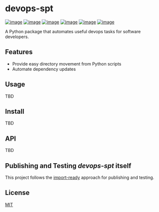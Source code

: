 # devops-spt
[![image](https://img.shields.io/github/license/dksmiffs/devops-spt.svg)](https://github.com/dksmiffs/devops-spt)
[![image](https://img.shields.io/github/release/dksmiffs/devops-spt.svg)](https://github.com/dksmiffs/devops-spt/releases)
[![image](https://img.shields.io/pypi/v/devops-spt.svg)](https://pypi.org/project/devops-spt/)
[![image](https://img.shields.io/travis/dksmiffs/devops-spt.svg)](https://travis-ci.org/dksmiffs/devops-spt)
[![image](https://img.shields.io/codecov/c/github/dksmiffs/devops-spt.svg)](https://codecov.io/gh/dksmiffs/devops-spt)
[![image](https://img.shields.io/codacy/grade/bfac5bbcdddd4e88b4e33381996bb2dc.svg)](https://app.codacy.com/project/dksmiffs/devops-spt/dashboard)

A Python package that automates useful devops tasks for software developers.

## Features
*   Provide easy directory movement from Python scripts
*   Automate dependency updates

## Usage
TBD

## Install
TBD

## API
TBD

## Publishing and Testing _devops-spt_ itself
This project follows the [import-ready][1] approach for publishing and testing.

## License
[MIT][2]

[1]: https://gitlab.com/dave.k.smith/import-ready
[2]: https://gitlab.com/dave.k.smith/devops-spt/raw/master/LICENSE
